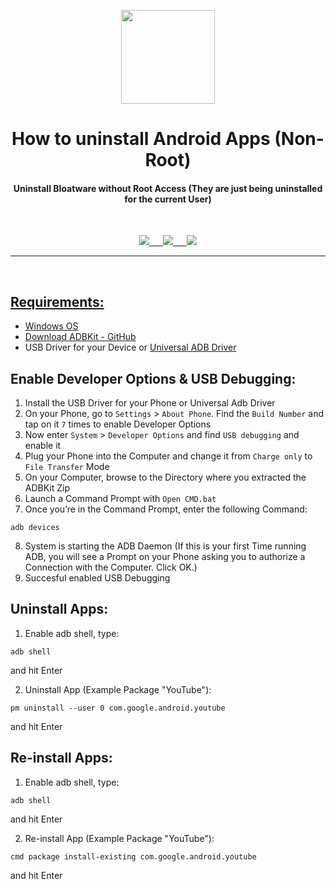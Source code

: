 <p align="center"><img src="https://github.com/K3V1991/How-to-uninstall-Android-Apps-Non-Root/blob/main/Clean.png" width="150"></a>
<h1 align="center"><b>How to uninstall Android Apps (Non-Root)</b></h1>
<h4 align="center">Uninstall Bloatware without Root Access (They are just being uninstalled for the current User)</h4>
<br />

<p align="center">
<a href="https://ko-fi.com/k3v1991" alt="Ko-fi"><img src="https://img.shields.io/badge/Ko--fi-F16061?style=for-the-badge&logo=ko-fi&logoColor=white"> &emsp;
<a href="https://www.paypal.com/cgi-bin/webscr?cmd=_s-xclick&hosted_button_id=HW8B98TVDLKWA" alt="PayPal"><img src="https://img.shields.io/badge/PayPal-00457C?style=for-the-badge&logo=paypal&logoColor=white"> &emsp;
<a href="https://github.com/K3V1991/Donate-Crypto/blob/main/README.md" alt="Crypto"><img src="https://img.shields.io/badge/Bitcoin-000?style=for-the-badge&logo=bitcoin&logoColor=white">
</p>
<hr />
<br />

## Requirements:
* Windows OS
* Download ADBKit - [GitHub](https://github.com/K3V1991/ADBKit)
* USB Driver for your Device or [Universal ADB Driver](https://adb.clockworkmod.com/)

## Enable Developer Options & USB Debugging:
1. Install the USB Driver for your Phone or Universal Adb Driver
2. On your Phone, go to ```Settings``` > ```About Phone```. Find the ```Build Number``` and tap on it ```7``` times to enable Developer Options
3. Now enter ```System``` > ```Developer Options``` and find ```USB debugging``` and enable it
4. Plug your Phone into the Computer and change it from ```Charge only``` to ```File Transfer``` Mode
5. On your Computer, browse to the Directory where you extracted the ADBKit Zip
6. Launch a Command Prompt with ```Open CMD.bat```
7. Once you’re in the Command Prompt, enter the following Command: 
```
adb devices
```
8. System is starting the ADB Daemon (If this is your first Time running ADB, you will see a Prompt on your Phone asking you to authorize a Connection with the Computer. Click OK.)
9. Succesful enabled USB Debugging

## Uninstall Apps: 
1. Enable adb shell, type:
```
adb shell
```
and hit Enter

2. Uninstall App (Example Package "YouTube"):
```
pm uninstall --user 0 com.google.android.youtube
```
and hit Enter
<br />

## Re-install Apps:
1. Enable adb shell, type:
```
adb shell
```
and hit Enter

2. Re-install App (Example Package "YouTube"):
```
cmd package install-existing com.google.android.youtube
```
and hit Enter
